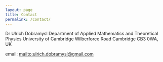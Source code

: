 ```yaml
---
layout: page
title: Contact
permalink: /contact/
---
```


Dr Ulrich Dobramysl
Department of Applied Mathematics and Theoretical Physics
University of Cambridge
Wilberforce Road
Cambridge CB3 0WA, UK

email: <mailto:ulrich.dobramysl@gmail.com>
